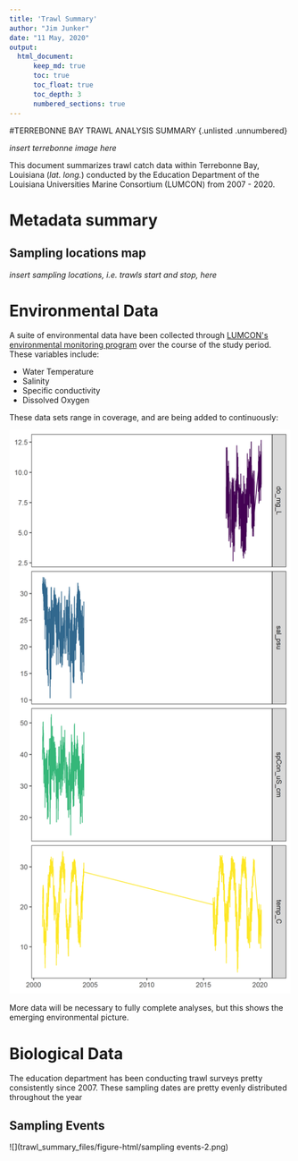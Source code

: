 ```yaml
---
title: 'Trawl Summary'
author: "Jim Junker"
date: "11 May, 2020"
output: 
  html_document:
      keep_md: true
      toc: true
      toc_float: true
      toc_depth: 3
      numbered_sections: true
---
```




#TERREBONNE BAY TRAWL ANALYSIS SUMMARY {.unlisted .unnumbered}

*insert terrebonne image here*

This document summarizes trawl catch data within Terrebonne Bay, Louisiana (*lat. long.*) conducted by the Education Department of the Louisiana Universities Marine Consortium (LUMCON) from 2007 - 2020.

# Metadata summary

## Sampling locations map
*insert sampling locations, i.e. trawls start and stop, here*

# Environmental Data

A suite of environmental data have been collected through <a href="https://lumcon.edu/environmental-monitoring/" target="_blank">LUMCON's environmental monitoring program</a> over the course of the study period. These variables include:

- Water Temperature
- Salinity
- Specific conductivity
- Dissolved Oxygen



These data sets range in coverage, and are being added to continuously:

<img src="../figures/env_facet_plot.png" width="2000" />

More data will be necessary to fully complete analyses, but this shows the emerging environmental picture.

# Biological Data

The education department has been conducting trawl surveys pretty consistently since 2007. These sampling dates are pretty evenly distributed throughout the year

## Sampling Events

![](trawl_summary_files/figure-html/sampling events-2.png)<!-- -->



